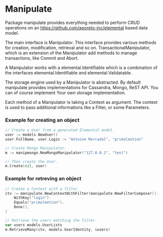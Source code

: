 # Manipulate

Package manipulate provides everything needed to perform CRUD operations
on an https://github.com/aporeto-inc/elemental based data model.

The main interface is Manipulator. This interface provides various
methods for creation, modification, retrieval and so on. TransactionalManipulator,
which is an extension of the Manipulator add methods to manage transactions, like
Commit and Abort.

A Manipulator works with a elemental.Identifiable which is a combination of the interfaces
elemental.Identifiable and elemental.Validatable.

The storage engine used by a Manipulator is abstracted. By default manipulate
provides implementations for Cassandra, Mongo, ReST API. You can of course implement
Your own storage implementation.

Each method of a Manipulator is taking a Context as argument. The context is used
to pass additional informations like a Filter, or some Parameters.

### Example for creating an object

```go
// Create a User from a generated Elemental model.
user := models.NewUser()
user.FullName, user.Login := "Antoine Mercadal", "primalmotion"

// Create Mongo Manipulator.
m := manipmongo.NewMongoManipulator("127.0.0.1", "test")

// Then create the User.
m.Create(nil, user)
```

### Example for retreving an object

```go
// Create a Context with a filter.
ctx := manipulate.NewContextWithFilter(manipulate.NewFilterComposer().
    WithKey("login").
    Equals("primalmotion").
    Done(),
)

// Retrieve the users matching the filter.
var users models.UserLists
m.RetrieveMany(ctx, models.UserIdentity, &users)
```

